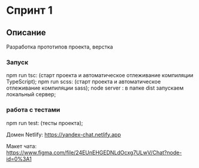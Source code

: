 # Спринт 1

## Описание

Разработка прототипов проекта, верстка

### Запуск 
npm run tsc: (старт проекта и автоматическое отлеживание компиляции TypeScript);
npm run scss: (старт проекта и автоматическое отлеживание компиляции sass);
node server : в папке dist запускаем локальный сервер;

### работа с тестами
npm run test: (тесты проекта);

Домен Netlify: https://yandex-chat.netlify.app

Макет чата: https://www.figma.com/file/24EUnEHGEDNLdOcxg7ULwV/Chat?node-id=0%3A1
